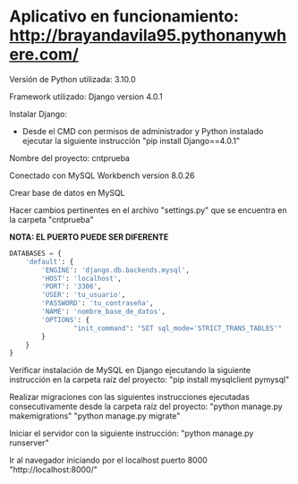 # Aplicativo en funcionamiento: http://brayandavila95.pythonanywhere.com/

Versión de Python utilizada: 3.10.0

Framework utilizado: Django version 4.0.1

Instalar Django:

- Desde el CMD con permisos de administrador y Python instalado ejecutar la siguiente instrucción "pip install Django==4.0.1"

Nombre del proyecto: cntprueba

Conectado con MySQL Workbench version 8.0.26

Crear base de datos en MySQL

Hacer cambios pertinentes en el archivo "settings.py" que se encuentra en la carpeta "cntprueba"

**NOTA: EL PUERTO PUEDE SER DIFERENTE**
```python
DATABASES = {
	'default': {
		'ENGINE': 'django.db.backends.mysql',
	  	'HOST': 'localhost',
	  	'PORT': '3306',
	  	'USER': 'tu_usuario',
	  	'PASSWORD': 'tu_contraseña',
	  	'NAME': 'nombre_base_de_datos',
	  	'OPTIONS': {
	    		"init_command": "SET sql_mode='STRICT_TRANS_TABLES'"
	  	}
  	}
} 
 ```
Verificar instalación de MySQL en Django ejecutando la siguiente instrucción en la carpeta raíz del proyecto: "pip install mysqlclient pymysql"

Realizar migraciones con las siguientes instrucciones ejecutadas consecutivamente desde la carpeta raíz del proyecto: "python manage.py makemigrations" "python manage.py migrate"

Iniciar el servidor con la siguiente instrucción: "python manage.py runserver"

Ir al navegador iniciando por el localhost puerto 8000 "http://localhost:8000/"
